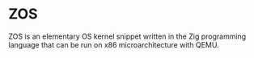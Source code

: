 # ZOS

ZOS is an elementary OS kernel snippet written in the Zig programming language 
that can be run on x86 microarchitecture with QEMU.
